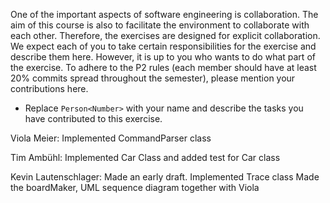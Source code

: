 One of the important aspects of software engineering is collaboration. The aim of this course is also to facilitate the environment to collaborate with each other. Therefore, the exercises are designed for explicit collaboration.
We expect each of you to take certain responsibilities for the exercise and describe them here. However, it is up to you who wants to do what part of the exercise.
To adhere to the P2 rules (each member should have at least 20% commits spread throughout the semester), please mention your contributions here.

- Replace `Person<Number>` with your name and describe the tasks you have contributed to this exercise. 

Viola Meier: Implemented CommandParser class

Tim Ambühl: Implemented Car Class and added test for Car class

Kevin Lautenschlager:
Made an early draft.
Implemented Trace class
Made the boardMaker, UML sequence diagram together with Viola

